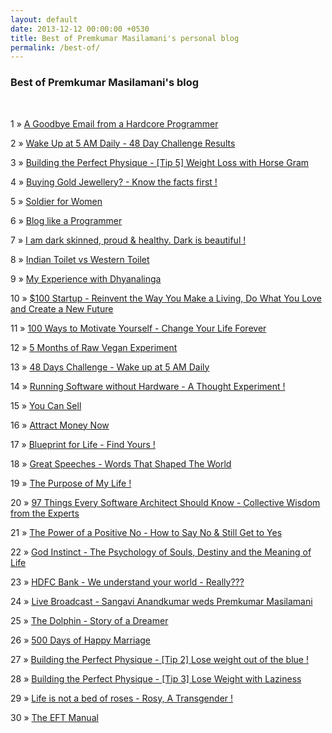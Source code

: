 ```yaml
---
layout: default
date: 2013-12-12 00:00:00 +0530
title: Best of Premkumar Masilamani's personal blog
permalink: /best-of/
---
```


<div class="post">
<h3>Best of Premkumar Masilamani's blog</h3>
<br/>
<p><span>1</span> &raquo; <a href="/a-goodbye-email-from-a-hardcore-programmer/">A Goodbye Email from a Hardcore Programmer</a><p>
<p><span>2</span> &raquo; <a href="/wake-up-at-5-AM-daily-48-day-challenge-results/">Wake Up at 5 AM Daily - 48 Day Challenge Results</a><p>
<p><span>3</span> &raquo; <a href="/building-the-perfect-physique-tip-5-weight-loss-with-horse-gram/">Building the Perfect Physique - [Tip 5] Weight Loss with Horse Gram</a><p>
<p><span>4</span> &raquo; <a href="/buying-gold-jewellery-know-the-facts-first/">Buying Gold Jewellery? - Know the facts first !</a><p>
<p><span>5</span> &raquo; <a href="/soldier-for-women/">Soldier for Women</a><p>
<p><span>6</span> &raquo; <a href="/blog-like-a-programmer/">Blog like a Programmer</a><p>
<p><span>7</span> &raquo; <a href="/i-am-dark-skinned-proud-healthy-dark-is-beautiful/">I am dark skinned, proud & healthy. Dark is beautiful !</a><p>
<p><span>8</span> &raquo; <a href="/indian-toilet-vs-western-toilet/">Indian Toilet vs Western Toilet</a><p>
<p><span>9</span> &raquo; <a href="/my-experience-with-dhyanalinga/">My Experience with Dhyanalinga</a><p>
<p><span>10</span> &raquo; <a href="/100-dollars-startup-reinvent-the-way-you-make-a-living-do-what-you-love-and-create-a-new-future-chris-guillebeau-book-review/">$100 Startup - Reinvent the Way You Make a Living, Do What You Love and Create a New Future</a><p>
<p><span>11</span> &raquo; <a href="/100-ways-to-motivate-yourself-change-your-life-forever-steve-chandler-audiobook-review/">100 Ways to Motivate Yourself - Change Your Life Forever</a><p>
<p><span>12</span> &raquo; <a href="/5-months-of-raw-vegan-experiment/">5 Months of Raw Vegan Experiment</a><p>
<p><span>13</span> &raquo; <a href="/48-days-challenge-wake-up-at-5-am-daily/">48 Days Challenge - Wake up at 5 AM Daily</a><p>
<p><span>14</span> &raquo; <a href="/running-software-without-hardware-a-thought-experiment/">Running Software without Hardware - A Thought Experiment !</a><p>
<p><span>15</span> &raquo; <a href="/you-can-sell-shiv-khera-book-review/">You Can Sell</a><p>
<p><span>16</span> &raquo; <a href="/attract-money-now-audio-joe-vitale-book-review/">Attract Money Now</a><p>
<p><span>17</span> &raquo; <a href="/blueprint-for-life-find-yours/">Blueprint for Life - Find Yours !</a><p>
<p><span>18</span> &raquo; <a href="/great-speeches-words-that-shaped-the-world-edward-humphrey-book-review/">Great Speeches - Words That Shaped The World</a><p>
<p><span>19</span> &raquo; <a href="/the-purpose-of-my-life/">The Purpose of My Life !</a><p>
<p><span>20</span> &raquo; <a href="/97-things-every-software-architect-should-know-collective-wisdom-from-the-experts-richard-monson-haefel-book-review/">97 Things Every Software Architect Should Know - Collective Wisdom from the Experts</a><p>
<p><span>21</span> &raquo; <a href="/the-power-of-a-positive-no-how-to-say-no-still-get-to-yes-willing-ury-book-review/">The Power of a Positive No - How to Say No & Still Get to Yes</a><p>
<p><span>22</span> &raquo; <a href="/god-instinct-the-psychology-of-souls-destiny-and-the-meaning-of-life-jesse-bering-book-review/">God Instinct - The Psychology of Souls, Destiny and the Meaning of Life</a><p>
<p><span>23</span> &raquo; <a href="/hdfc-bank-we-understand-your-world-really/">HDFC Bank - We understand your world - Really???</a><p>
<p><span>24</span> &raquo; <a href="/live-broadcast-sangavi-anandkumar-weds-premkumar-masilamani/">Live Broadcast - Sangavi Anandkumar weds Premkumar Masilamani</a><p>
<p><span>25</span> &raquo; <a href="/the-dolphin-story-of-a-dreamer-sergio-bambaren-michele-book-review/">The Dolphin - Story of a Dreamer</a><p>
<p><span>26</span> &raquo; <a href="/500-days-of-happy-marriage/">500 Days of Happy Marriage</a><p>
<p><span>27</span> &raquo; <a href="/building-the-perfect-physique-tip-2-lose-weight-out-of-the-blue/">Building the Perfect Physique - [Tip 2] Lose weight out of the blue !</a><p>
<p><span>28</span> &raquo; <a href="/building-the-perfect-physique-tip-3-lose-weight-with-laziness/">Building the Perfect Physique - [Tip 3] Lose Weight with Laziness</a><p>
<p><span>29</span> &raquo; <a href="/life-is-not-a-bed-of-roses-rosy-a-transgender/">Life is not a bed of roses - Rosy, A Transgender !</a><p>
<p><span>30</span> &raquo; <a href="/the-eft-manual-cary-craig-book-review/">The EFT Manual</a><p>

</div>
<br/>


